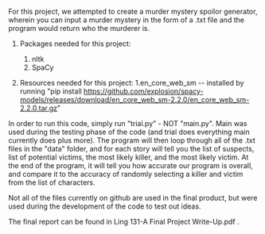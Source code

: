 For this project, we attempted to create a murder mystery spoilor generator, wherein you can input a murder mystery in the form of a .txt file and the program would return who the murderer is.

1. Packages needed for this project:
	1. nltk
	2. SpaCy

2. Resources needed for this project:
    1.en_core_web_sm -- installed by running "pip install https://github.com/explosion/spacy-models/releases/download/en_core_web_sm-2.2.0/en_core_web_sm-2.2.0.tar.gz"

In order to run this code, simply run "trial.py" - NOT "main.py". Main was used during the testing phase of the code (and trial does everything main currently does plus more). The program will then loop through all of the .txt files in the "data" folder, and for each story will tell you the list of suspects, list of potential victims, the most likely killer, and the most likely victim. At the end of the program, it will tell you how accurate our program is overall, and compare it to the accuracy of randomly selecting a killer and victim from the list of characters.

Not all of the files currently on github are used in the final product, but were used during the development of the code to test out ideas.

The final report can be found in Ling 131-A Final Project Write-Up.pdf .
